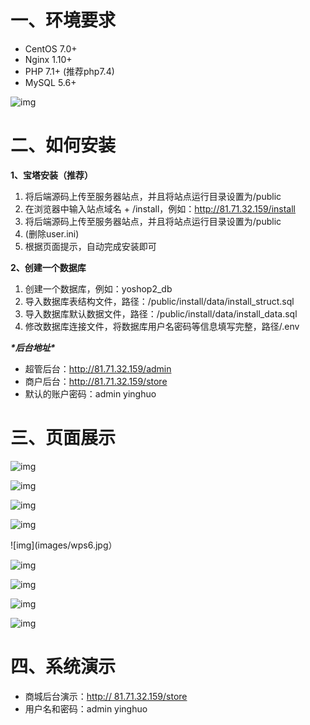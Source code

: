 # 一、环境要求

- CentOS 7.0+
-  Nginx 1.10+
- PHP 7.1+ (推荐php7.4)
- MySQL 5.6+

![img](images/wps1.jpg) 

# 二、如何安装

**1、宝塔安装（推荐）**

1. 将后端源码上传至服务器站点，并且将站点运行目录设置为/public
2. 在浏览器中输入站点域名 + /install，例如：http://81.71.32.159/install
3. 将后端源码上传至服务器站点，并且将站点运行目录设置为/public
4. (删除user.ini)
5.  根据页面提示，自动完成安装即可

**2、创建一个数据库**

1. 创建一个数据库，例如：yoshop2_db
2.  导入数据库表结构文件，路径：/public/install/data/install_struct.sql
3. 导入数据库默认数据文件，路径：/public/install/data/install_data.sql
4. 修改数据库连接文件，将数据库用户名密码等信息填写完整，路径/.env

***\*后台地址\****

- 超管后台：http://81.71.32.159/admin
- 商户后台：http://81.71.32.159/store
- 默认的账户密码：admin yinghuo

# 三、页面展示

![img](images/wps2.jpg) 

![img](images/wps3.jpg) 

![img](images/wps4.jpg) 

![img](images/wps5.jpg) 

![img](images/wps6.jpg） 

![img](images/wps7.jpg)

![img](images/wps8.jpg)

![img](images/wps9.jpg)

![img](images/wps10.jpg)

# 四、系统演示

- 商城后台演示：[http:// 81.71.32.159/store](http://159.75.34.12/store)
- 用户名和密码：admin yinghuo 
